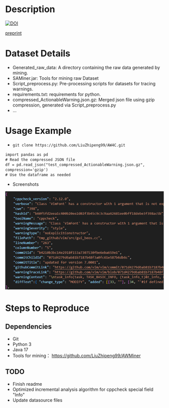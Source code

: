 # Description
[![DOI](https://zenodo.org/badge/727707886.svg)](https://zenodo.org/doi/10.5281/zenodo.10277281)


[preprint](https://github.com/LiuZhipeng99/AW4C/blob/main/MSR2024-final.pdf)
# Dataset Details
- Generated_raw_data: A directory containing the raw data generated by mining.
- SAMiner.jar: Tools for mining raw Dataset
- Script_preprocess.py: Pre-processing scripts for datasets for tracing warnings.
- requirements.txt: requirements for python.
- compressed_ActionableWarning.json.gz: Merged json file using gzip compression, generated via Script_preprocess.py
- ...

# Usage Example
- `git clone https://github.com/LiuZhipeng99/AW4C.git`


```
import pandas as pd
# Read the compressed JSON file
df = pd.read_json("test_compressed_ActionableWarning.json.gz", compression='gzip')
# Use the dataframe as needed
```

- Screenshots


![](./dataset_screenshots.png)

# Steps to Reproduce
## Dependencies
- Git
- Python 3
- Java 17
- Tools for mining： https://github.com/LiuZhipeng99/AWMiner

## TODO
- Finish readme
- Optimized incremental analysis algorithm for cppcheck special field "Info"
- Update datasource files
